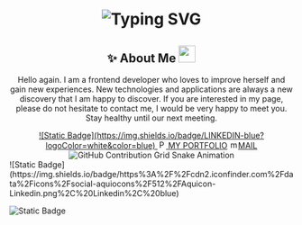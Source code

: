 <!--![Your SVG Image](dynamic_header.svg)-->

<div align="center">
    <h1>
        <img src="https://readme-typing-svg.herokuapp.com?font=Jetbrains+mono&size=40&duration=3000&color=4FC7C7&center=true&vCenter=true&width=435&lines=Hi+my+friend👋🏻;I'm+Sularada;This+is+my+Github;" alt="Typing SVG"/>
    </h1>
</div>
<h2 align="center">✨ About Me <img height="30" src="https://raw.githubusercontent.com/innng/innng/master/assets/kyubey.gif"> </h2>

<p align="center">
    Hello again. I am a frontend developer who loves to improve herself and gain new experiences. New technologies and applications are always a new discovery that I am happy to         
    discover. If you are interested in my page, please do not hesitate to contact me, I would be very happy to meet you. Stay healthy until our next meeting.
</p>
<div align="center">
    <a href="https://www.linkedin.com/in/kadriye-demirci-3676b8203/">
        ![Static Badge](https://img.shields.io/badge/LINKEDIN-blue?logoColor=white&color=blue)
    </a>
    <a href="https://www.linkedin.com/in/kadriye-demirci-3676b8203/"><img height="15" src="https://cdn2.iconfinder.com/data/icons/social-media-iconez/64/Dribbble-512.png" alt="Portfolio">
        MY PORTFOLIO</a>
     <a href="https://www.linkedin.com/in/kadriye-demirci-3676b8203/"><img height="15"  src="https://cdn2.iconfinder.com/data/icons/custom-ios-14-1/60/Gmail-512.png" alt="mail">MAIL</a>
</div>
<div align="center">
    <img src="https://raw.githubusercontent.com/Sularada/Sularada/output/github-contribution-grid-snake.svg" alt="GitHub Contribution Grid Snake Animation"/>
</div>
![Static Badge](https://img.shields.io/badge/https%3A%2F%2Fcdn2.iconfinder.com%2Fdata%2Ficons%2Fsocial-aquiocons%2F512%2FAquicon-Linkedin.png%2C%20Linkedin%2C%20blue)

![Static Badge](https://img.shields.io/badge/LINKEDIN-blue?color=blue&link=https%3A%2F%2Fwww.linkedin.com%2Fin%2Fkadriye-demirci-3676b8203%2F&link=https%3A%2F%2Fwww.linkedin.com%2Fin%2Fkadriye-demirci-3676b8203%2F)






<!--
**Sularada/Sularada** is a ✨ _special_ ✨ repository because its `README.md` (this file) appears on your GitHub profile.

Here are some ideas to get you started:

- 🔭 I’m currently working on ...
- 🌱 I’m currently learning ...
- 👯 I’m looking to collaborate on ...
- 🤔 I’m looking for help with ...
- 💬 Ask me about ...
- 📫 How to reach me: ...
- 😄 Pronouns: ...
- ⚡ Fun fact: ...
-->
